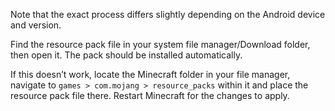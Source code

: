 Note that the exact process differs slightly depending on the Android device and version.

Find the resource pack file in your system file manager/Download folder, then open it. The pack should be installed automatically.

If this doesn’t work, locate the Minecraft folder in your file manager, navigate to `games > com.mojang > resource_packs` within it and place the resource pack file there. Restart Minecraft for the changes to apply.